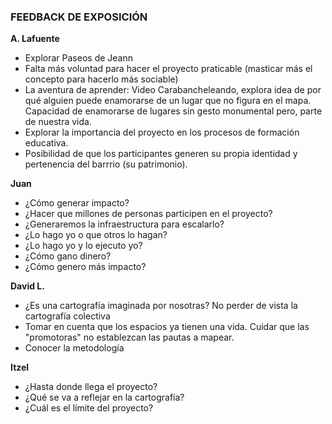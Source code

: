 ### FEEDBACK DE EXPOSICIÓN 

**A. Lafuente**
* Explorar Paseos de Jeann
* Falta más voluntad para hacer el proyecto praticable (masticar más el concepto para hacerlo más sociable)
* La aventura de aprender: Video Carabancheleando, explora idea de por qué alguien puede enamorarse de un lugar que no figura en el mapa. Capacidad de enamorarse de lugares sin gesto monumental pero, parte de nuestra vida. 
* Explorar la importancia del proyecto en los procesos de formación educativa.
* Posibilidad de que los participantes generen su propia identidad y pertenencia del barrrio (su patrimonio).

**Juan**
* ¿Cómo generar impacto? 
* ¿Hacer que millones de personas participen en el proyecto? 
* ¿Generaremos la infraestructura para escalarlo?  
* ¿Lo hago yo o que otros lo hagan? 
* ¿Lo hago yo y lo ejecuto yo? 
* ¿Cómo gano dinero? 
* ¿Cómo genero más impacto?

**David L.**
* ¿Es una cartografía imaginada por nosotras? No perder de vista la cartografía colectiva
* Tomar en cuenta que los espacios ya tienen una vida. Cuidar que las "promotoras" no establezcan las pautas a mapear.
* Conocer la metodología

**Itzel**
* ¿Hasta donde llega el proyecto?
* ¿Qué se va a reflejar en la cartografía? 
* ¿Cuál es el límite del proyecto?
